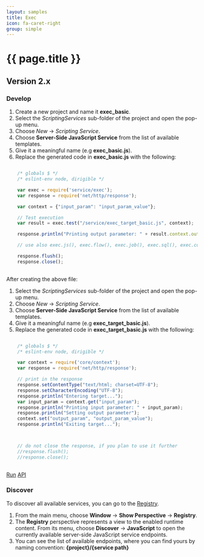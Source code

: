 ```yaml
---
layout: samples
title: Exec
icon: fa-caret-right
group: simple
---
```


{{ page.title }}
===

Version 2.x
---

### Develop


1. Create a new project and name it **exec_basic**.
2. Select the *ScriptingServices* sub-folder of the project and open the pop-up menu.
3. Choose *New* -> *Scripting Service*.
4. Choose **Server-Side JavaScript Service** from the list of available templates.
5. Give it a meaningful name (e.g **exec_basic.js**).
6. Replace the generated code in **exec_basic.js** with the following:

```javascript

	/* globals $ */
	/* eslint-env node, dirigible */

	var exec = require('service/exec');
	var response = require('net/http/response');

	var context = {"input_param": "input_param_value"};

	// Test execution
	var result = exec.test("/service/exec_target_basic.js", context);

	response.println("Printing output parameter: " + result.context.output_param);

	// use also exec.js(), exec.flow(), exec.job(), exec.sql(), exec.command() ...

	response.flush();
	response.close();
	
```

After creating the above file:

1. Select the *ScriptingServices* sub-folder of the project and open the pop-up menu.
2. Choose *New* -> *Scripting Service*.
3. Choose **Server-Side JavaScript Service** from the list of available templates.
4. Give it a meaningful name (e.g **exec_target_basic.js**).
5. Replace the generated code in **exec_target_basic.js** with the following:

```javascript

	/* globals $ */
	/* eslint-env node, dirigible */

	var context = require('core/context');
	var response = require('net/http/response');

	// print in the response
	response.setContentType("text/html; charset=UTF-8");
	response.setCharacterEncoding("UTF-8");
	response.println("Entering target...");
	var input_param = context.get("input_param");
	response.println("Printing input parameter: " + input_param);
	response.println("Setting output parameter");
	context.set("output_param", "output_param_value");
	response.println("Exiting target...");



	// do not close the response, if you plan to use it further
	//response.flush();
	//response.close();
	
```

<div class="btn-toolbar pull-right">
	<a class="btn btn-warning" href="http://dirigible.eclipse.org/services/web/registry/anonymous.html?git=https://github.com/dirigiblelabs/sample_service_exec_basic.git">Run</a>
	<a class="btn btn-info" href="http://www.dirigible.io/api/exec.html">API</a>
</div>

### Discover

To discover all available services, you can go to the [Registry](../help/registry.html).

1. From the main menu, choose **Window** -> **Show Perspective** -> **Registry**.
2. The **Registry** perspective represents a view to the enabled runtime content. From its menu, choose **Discover** -> **JavaScript** to open the currently available server-side JavaScript service endpoints.
3. You can see the list of available endpoints, where you can find yours by naming convention: **{project}/{service path}**
